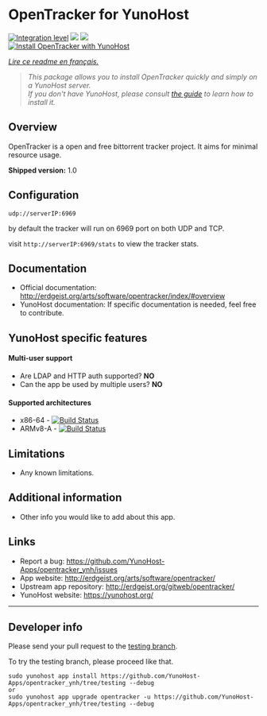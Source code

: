 # OpenTracker for YunoHost

[![Integration level](https://dash.yunohost.org/integration/opentracker.svg)](https://dash.yunohost.org/appci/app/opentracker) ![](https://ci-apps.yunohost.org/ci/badges/opentracker.status.svg) ![](https://ci-apps.yunohost.org/ci/badges/opentracker.maintain.svg)  
[![Install OpenTracker with YunoHost](https://install-app.yunohost.org/install-with-yunohost.svg)](https://install-app.yunohost.org/?app=opentracker)

*[Lire ce readme en français.](./README_fr.md)*

> *This package allows you to install OpenTracker quickly and simply on a YunoHost server.  
If you don't have YunoHost, please consult [the guide](https://yunohost.org/#/install) to learn how to install it.*

## Overview
OpenTracker is a open and free bittorrent tracker project. It aims for minimal resource usage.

**Shipped version:** 1.0

## Configuration

`udp://serverIP:6969`

by default the tracker will run on 6969 port on both UDP and TCP.

visit `http://serverIP:6969/stats` to view the tracker stats.

## Documentation

 * Official documentation: http://erdgeist.org/arts/software/opentracker/index/#overview
 * YunoHost documentation: If specific documentation is needed, feel free to contribute.

## YunoHost specific features

#### Multi-user support

 * Are LDAP and HTTP auth supported? **NO**
 * Can the app be used by multiple users? **NO**

#### Supported architectures

* x86-64 - [![Build Status](https://ci-apps.yunohost.org/ci/logs/opentracker%20%28Apps%29.svg)](https://ci-apps.yunohost.org/ci/apps/opentracker/)
* ARMv8-A - [![Build Status](https://ci-apps-arm.yunohost.org/ci/logs/opentracker%20%28Apps%29.svg)](https://ci-apps-arm.yunohost.org/ci/apps/opentracker/)

## Limitations

* Any known limitations.

## Additional information

* Other info you would like to add about this app.

## Links

 * Report a bug: https://github.com/YunoHost-Apps/opentracker_ynh/issues
 * App website: http://erdgeist.org/arts/software/opentracker/
 * Upstream app repository: http://erdgeist.org/gitweb/opentracker/
 * YunoHost website: https://yunohost.org/

---

## Developer info

Please send your pull request to the [testing branch](https://github.com/YunoHost-Apps/opentracker_ynh/tree/testing).

To try the testing branch, please proceed like that.
```
sudo yunohost app install https://github.com/YunoHost-Apps/opentracker_ynh/tree/testing --debug
or
sudo yunohost app upgrade opentracker -u https://github.com/YunoHost-Apps/opentracker_ynh/tree/testing --debug
```
